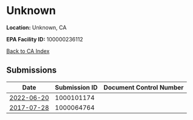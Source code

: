 # Unknown

**Location:** Unknown, CA

**EPA Facility ID:** 100000236112

[Back to CA Index](../../index.md)

## Submissions

| Date | Submission ID | Document Control Number |
|------|--------------|-------------------------|
| [2022-06-20](submissions/1000101174.md) | 1000101174 |  |
| [2017-07-28](submissions/1000064764.md) | 1000064764 |  |
